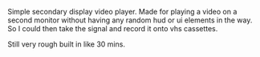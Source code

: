 Simple secondary display video player.
Made for playing a video on a second monitor without having any random hud or ui elements in the way. So I could then take the signal and record it onto vhs cassettes.

Still very rough built in like 30 mins.
